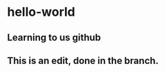 # hello-world
Learning to us github
------------------------------------
This is an edit, done in the branch.
-------------------------------------
